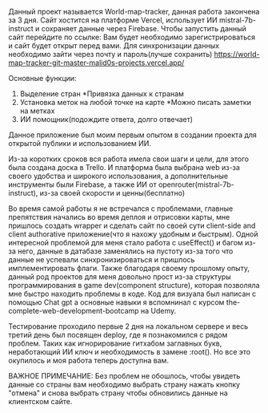 Данный проект называется World-map-tracker, данная работа закончена за 3 дня. Сайт хостится на платформе Vercel, использует ИИ mistral-7b-instruct и сохраняет данные через Firebase.
Чтобы запустить данный сайт перейдите по ссылке: 
Вам будет необходимо зарегистрироваться и сайт будет открыт перед вами. Для синхронизации данных необходимо зайти через почту и пароль(лучше сохранить)
https://world-map-tracker-git-master-malid0s-projects.vercel.app/

Основные функции:
  1. Выделение стран
    *Привязка данных к странам
  2. Установка меток на любой точке на карте
    *Можно писать заметки на метках
  3. ИИ помощник(подождите ответа, долго отвечает)

Данное приложение был моим первым опытом в создании проекта для открытой публики и использованием ИИ. 

Из-за коротких сроков вся работа имела свои шаги и цели, для этого была создана доска в Trello. И платформа была выбрана web из-за своего удобства и широкого использования, а дополнительные инструменты были Firebase, а также ИИ от openrouter(mistral-7b-instruct), из-за своей скорости и ценны(бесплатно)

Во время самой работы я не встречался с проблемами, главные препятствия начались во время деплоя и отрисовки карты, мне пришлось создать wrapper и сделать сайт по своей сути client-side and client authorative приложение(что я нахожу удобным и быстрым).
Одной интересной проблемой для меня стало работа с useEffect() и багом из-за него, данные в датабазе заменялись на пустоту из-за того что данные не успевали синхронизироваться и пришлось имплементировать флаги. 
Также благодаря своему прошлому опыту, данный род проектов для меня довольно прост из-за структуры программирования в game dev(component structure), которая позволяла мне быстро находить проблемы в коде.
Код для визуала был написан с помощью Chat gpt а основные навыки я вспомнинал с курсом the-complete-web-development-bootcamp на Udemy.

Тестирование проходило первые 2 дня на локальном сервере и весь третий день был посвящен deploy, где я познакомился с рядом проблем. Таких как игнорирование гитхабом заглавных букв, неработающий ИИ ключ и необходимость в замене :root().
Но все это окупилось и моя работа теперь доступна вам. 

ВАЖНОЕ ПРИМЕЧАНИЕ:
Без проблем не обошлось, чтобы увидеть данные со страны вам необходимо выбрать страну нажать кнопку "отмена" и снова выбрать страну чтобы обновились данные на клиентском сайте.
